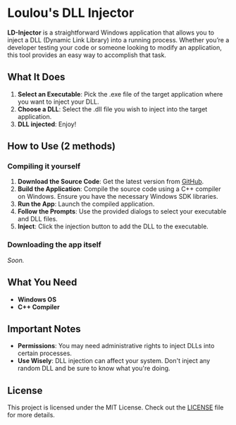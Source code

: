 # Loulou's DLL Injector

**LD-Injector** is a straightforward Windows application that allows you to inject a DLL (Dynamic Link Library) into a running process. Whether you’re a developer testing your code or someone looking to modify an application, this tool provides an easy way to accomplish that task.

## What It Does

1. **Select an Executable**: Pick the .exe file of the target application where you want to inject your DLL.
2. **Choose a DLL**: Select the .dll file you wish to inject into the target application.
3. **DLL injected**: Enjoy!

## How to Use (2 methods)

### Compiling it yourself
1. **Download the Source Code**: Get the latest version from [GitHub](https://github.com/LoulouNoLegend/LD-Injector).
2. **Build the Application**: Compile the source code using a C++ compiler on Windows. Ensure you have the necessary Windows SDK libraries.
3. **Run the App**: Launch the compiled application.
4. **Follow the Prompts**: Use the provided dialogs to select your executable and DLL files.
5. **Inject**: Click the injection button to add the DLL to the executable.

### Downloading the app itself
*Soon.*

## What You Need

- **Windows OS**
- **C++ Compiler**

## Important Notes

- **Permissions**: You may need administrative rights to inject DLLs into certain processes.
- **Use Wisely**: DLL injection can affect your system. Don't inject any random DLL and be sure to know what you're doing.

## License

This project is licensed under the MIT License. Check out the [LICENSE](https://github.com/LoulouNoLegend/LD-Injector/blob/master/LICENSE.txt) file for more details.
